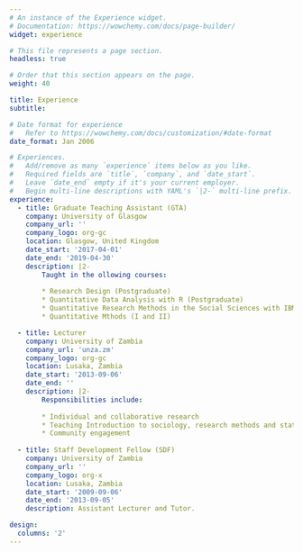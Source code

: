 ```yaml
---
# An instance of the Experience widget.
# Documentation: https://wowchemy.com/docs/page-builder/
widget: experience

# This file represents a page section.
headless: true

# Order that this section appears on the page.
weight: 40

title: Experience
subtitle:

# Date format for experience
#   Refer to https://wowchemy.com/docs/customization/#date-format
date_format: Jan 2006

# Experiences.
#   Add/remove as many `experience` items below as you like.
#   Required fields are `title`, `company`, and `date_start`.
#   Leave `date_end` empty if it's your current employer.
#   Begin multi-line descriptions with YAML's `|2-` multi-line prefix.
experience:
  - title: Graduate Teaching Assistant (GTA)
    company: University of Glasgow
    company_url: ''
    company_logo: org-gc
    location: Glasgow, United Kingdom
    date_start: '2017-04-01'
    date_end: '2019-04-30'
    description: |2-
        Taught in the ollowing courses:
        
        * Research Design (Postgraduate)
        * Quantitative Data Analysis with R (Postgraduate)
        * Quantitative Research Methods in the Social Sciences with IBM SPSS (Honors)  
        * Quantitative Mthods (I and II)

  - title: Lecturer
    company: University of Zambia
    company_url: 'unza.zm'
    company_logo: org-gc
    location: Lusaka, Zambia
    date_start: '2013-09-06'
    date_end: ''
    description: |2-
        Responsibilities include:
        
        * Individual and collaborative research
        * Teaching Introduction to sociology, research methods and statistics
        * Community engagement 
        
  - title: Staff Development Fellow (SDF)
    company: University of Zambia
    company_url: ''
    company_logo: org-x
    location: Lusaka, Zambia
    date_start: '2009-09-06'
    date_end: '2013-09-05'
    description: Assistant Lecturer and Tutor.

design:
  columns: '2'
---
```

